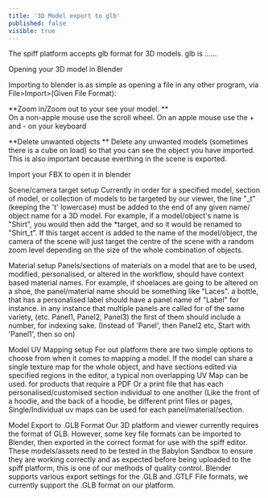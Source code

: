 ```yaml
---
title: '3D Model export to glb'
published: false
visible: true
---
```


The spiff platform accepts glb format for 3D models. glb is ......


Opening your 3D model in Blender

Importing to blender is as simple as opening a file in any other program, via File>Import>(Given File Format):

**Zoom in/Zoom out to your see your model. **  
On a non-apple mouse use the scroll wheel. 
On an apple mouse use the + and - on your keyboard

**Delete unwanted objects **
Delete any unwanted models (sometimes there is a cube on load) so that you can see the object you have imported. This is also important because everthing in the scene is exported. 




Import your FBX to open it in blender

Scene/camera target setup
Currently in order for a specified model, section of model, or collection of models to be targeted by our viewer, the line "_t" (keeping the 't' lowercase) must be added to the end of any given name/ object name for a 3D model. For example, if a model/object's name is "Shirt", you would then add the *target, and so it would be renamed to "Shirt_t". If this target accent is added to the name of the model/object, the camera of the scene will just target the centre of the scene with a random zoom level depending on the size of the whole combination of objects. 

Material setup
Panels/sections of materials on a model that are to be used, modified, personalised, or altered in the workflow, should have context based material names. For example, if shoelaces are going to be altered on a shoe, the panel/material name should be something like "Laces".
a bottle, that has a personalised label should have a panel name of "Label" for instance. in any instance that multiple panels are called for of the same variety, (etc. Panel1, Panel2, Panel3) the first of them should include a number, for indexing sake. (Instead of 'Panel', then Panel2 etc, Start with 'Panel1', then so on)

Model UV Mapping setup
For out platform there are two simple options to choose from when it comes to mapping a model.
If the model can share a single texture map for the whole object, and have sections edited via specified regions in the editor, a typical non overlapping  UV Map can be used.
for products that require a PDF Or a print file that has each personalised/customised section individual to one another (Like the front of a hoodie, and the back of a hoodie, be different print files or pages, Single/Individual uv maps can be used for each panel/material/section.

Model Export to .GLB Format
Our 3D platform and viewer currently requires the format of GLB. However, some key file formats can be imported to Blender, then exported in the correct format for use with the spiff editor.
These models/assets need to be tested in the Babylon Sandbox to ensure they are working correctly and as expected before being uploaded to the spiff platform, this is one of our methods of quality control.
Blender supports various export settings for the .GLB and .GTLF File formats, we currently support the .GLB format on our platform.